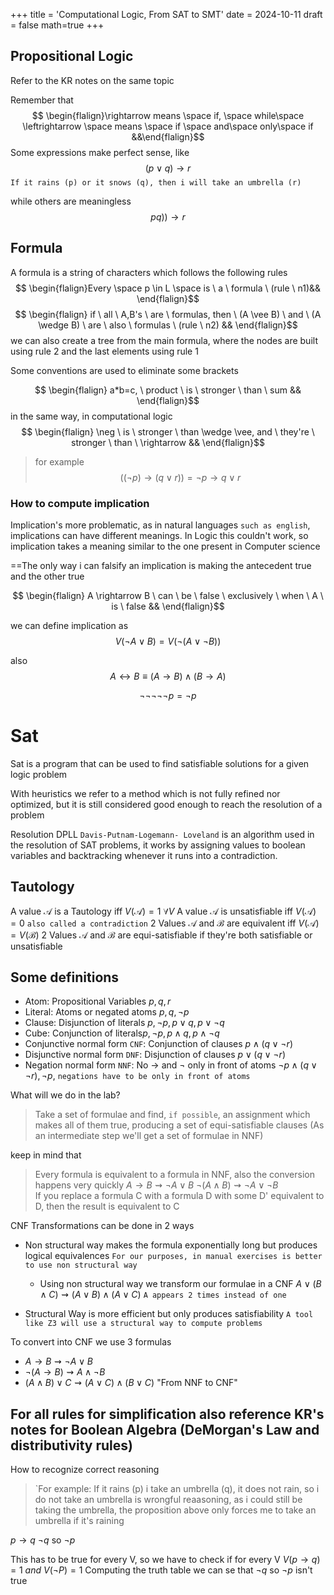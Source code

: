 +++
title = 'Computational Logic, From SAT to SMT'
date = 2024-10-11
draft = false
math=true
+++


## Propositional Logic 
Refer to the KR notes on the same topic

Remember that
$$ \begin{flalign}\rightarrow means \space if, \space while\space \leftrightarrow \space means \space if \space and\space only\space if &&\end{flalign}$$
Some expressions make perfect sense, like
$$(p\vee q) \rightarrow r$$
`If it rains (p) or it snows (q), then i will take an umbrella (r)`

while others are meaningless
$$pq)) \rightarrow r$$
## Formula
A formula is a string of characters which follows the following rules
$$ \begin{flalign}Every \space p \in L \space is \ a \ formula \ (rule \ n1)&& \end{flalign}$$$$ \begin{flalign} if \ all \ A,B's \ are \ formulas, then \ (A \vee B) \ and \ (A \wedge B) \ are \ also \ formulas \ (rule \ n2) && \end{flalign}$$
we can also create a tree from the main formula, where the nodes are built using rule 2 and the last elements using rule 1

Some conventions are used to eliminate some brackets

$$ \begin{flalign} a*b=c, \ product \ is \ stronger \ than \ sum && \end{flalign}$$
in the same way, in computational logic
$$ \begin{flalign} \neg \ is \ stronger \ than \wedge \vee, and \ they're \ stronger \ than \ \rightarrow && \end{flalign}$$
>for example
>$$ ((\neg p) \rightarrow (q \vee r)) = \neg p \rightarrow q \vee r $$

### How to compute implication 
Implication's more problematic, as in natural languages `such as english`, implications can have different meanings. 
In Logic this couldn't work, so implication takes a meaning similar to the one present in Computer science

==The only way i can falsify an implication is making the antecedent true and the other true

$$ \begin{flalign} A \rightarrow B \ can  \ be \ false \ exclusively \ when  \ A  \ is \ false && \end{flalign}$$

we can define implication as 
$$ V(\neg A \vee B) = V(\neg(A \vee \neg B)) $$

also 
$$ A \leftrightarrow B \equiv (A \rightarrow B) \wedge (B \rightarrow A)$$

$$ \neg \neg \neg \neg \neg p = \neg p$$

# Sat
Sat is a program that can be used to find satisfiable solutions for a given logic problem 

With heuristics we refer to a method which is not fully refined nor optimized, but it is still considered good enough to reach the resolution of a problem

Resolution
DPLL `Davis-Putnam-Logemann- Loveland` is an algorithm used in the resolution of SAT problems, it works by assigning values to boolean variables and backtracking whenever it runs into a contradiction.

## Tautology
A value $\mathcal{A}$ is a Tautology iff $V(\mathcal{A}) = 1 \ \forall V$
A value $\mathcal{A}$ is unsatisfiable iff $V(\mathcal{A}) = 0$ `also called a contradiction`
2 Values $\mathcal{A}$ and $\mathcal{B}$ are equivalent iff $V(\mathcal{A}) = V(\mathcal{B})$
2 Values $\mathcal{A}$ and $\mathcal{B}$ are equi-satisfiable if they're both satisfiable or unsatisfiable

## Some definitions
- Atom: Propositional Variables  $p, q, r$
- Literal: Atoms or negated atoms $p, q, \neg p$ 
- Clause: Disjunction of literals $p, \neg p, p \vee q, p \vee \neg q$
- Cube: Conjunction of literals$p, \neg p, p \wedge q, p \wedge \neg q$
- Conjunctive normal form `CNF`: Conjunction of clauses $p \wedge (q\vee \neg r)$
- Disjunctive normal form `DNF`: Disjunction of clauses $p \vee (q\vee \neg r)$
- Negation normal form `NNF`: No $\rightarrow$ and $\neg$ only in front of atoms $\neg p \wedge (q \vee \neg r), \neg p$, `negations have to be only in front of atoms` 

What will we do in the lab?
>Take a set of formulae and find, `if possible`, an assignment which makes all of them true, producing a set of equi-satisfiable clauses (As an intermediate step we'll get a set of formulae in NNF)

keep in mind that
> Every formula is equivalent to a formula in NNF, also the conversion happens very quickly
> $A \rightarrow B \rightsquigarrow \neg A \vee B$
> $\neg(A\wedge B) \rightsquigarrow \neg A \vee \neg B$  
> If you replace a formula C with a formula D with some D' equivalent to D, then the result is equivalent to C


CNF Transformations can be done in 2 ways
- Non structural way makes the formula exponentially long but produces logical equivalences `For our purposes, in manual exercises is better to use non structural way`  
	- Using non structural way we transform our formulae in a CNF $A \vee (B\wedge C) \rightsquigarrow (A\vee B) \wedge (A\vee C)$  `A appears 2 times instead of one`


- Structural Way is more efficient but only produces satisfiability `A tool like Z3 will use a structural way to compute problems`

To convert into CNF we use 3 formulas 
- $A \rightarrow B \rightsquigarrow \neg A \vee B$ 
- $\neg (A\rightarrow B) \rightsquigarrow A \wedge \neg B$
- $(A \wedge B) \vee C \rightsquigarrow (A \vee C) \wedge (B \vee C)$ "From NNF to CNF"

For all rules for simplification also reference KR's notes for Boolean Algebra (DeMorgan's Law and distributivity rules)
---
How to recognize correct reasoning
>`For example: If it rains (p) i take an umbrella (q), it does not rain, so i do not take an umbrella is wrongful reaasoning, as i could still be taking the umbrella, the proposition above only forces me to take an umbrella if it's raining

$p \rightarrow q$
$\neg q$  so $\neg p$ 

This has to be true for every V, so we have to check if for every V $V(p\rightarrow q) = 1 \  and \  V(\neg P) = 1$
Computing the truth table we can se that $\neg q$  so $\neg p$  isn't true